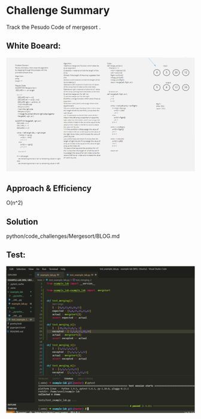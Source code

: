 # Challenge Summary

Track the Pesudo Code of mergesort .

## White Boeard:

<img src = "cc 27 white board.PNG">

## Approach & Efficiency

O(n^2)

## Solution

python/code_challenges/Mergesort/BLOG.md

## Test:

<img src = "CC27.PNG">
